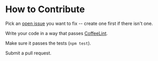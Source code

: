 # How to Contribute

Pick an [open issue][] you want to fix -- create one first if there isn't one.

Write your code in a way that passes [CoffeeLint](http://www.coffeelint.org/).

Make sure it passes the tests (`npm test`).

Submit a pull request.

[open issue]: https://github.com/mathphreak/ReliefValve/issues?utf8=%E2%9C%93&q=is%3Aissue+is%3Aopen
